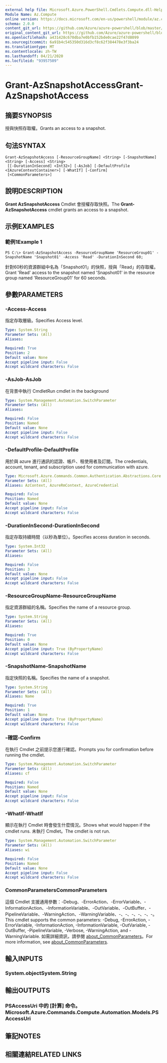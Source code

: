 ```yaml
---
external help file: Microsoft.Azure.PowerShell.Cmdlets.Compute.dll-Help.xml
Module Name: Az.Compute
online version: https://docs.microsoft.com/en-us/powershell/module/az.compute/grant-azsnapshotaccess
schema: 2.0.0
content_git_url: https://github.com/Azure/azure-powershell/blob/master/src/Compute/Compute/help/Grant-AzSnapshotAccess.md
original_content_git_url: https://github.com/Azure/azure-powershell/blob/master/src/Compute/Compute/help/Grant-AzSnapshotAccess.md
ms.openlocfilehash: a431428c670dba7e0bfb152bde0cae22f47d8099
ms.sourcegitcommit: 6a91b4c545350d316d3cf8c62f384478e3f3ba24
ms.translationtype: MT
ms.contentlocale: zh-TW
ms.lasthandoff: 04/21/2020
ms.locfileid: "93957509"
---
```

# <span data-ttu-id="97749-101">Grant-AzSnapshotAccess</span><span class="sxs-lookup"><span data-stu-id="97749-101">Grant-AzSnapshotAccess</span></span>

## <span data-ttu-id="97749-102">摘要</span><span class="sxs-lookup"><span data-stu-id="97749-102">SYNOPSIS</span></span>
<span data-ttu-id="97749-103">授與快照存取權。</span><span class="sxs-lookup"><span data-stu-id="97749-103">Grants an access to a snapshot.</span></span>

## <span data-ttu-id="97749-104">句法</span><span class="sxs-lookup"><span data-stu-id="97749-104">SYNTAX</span></span>

```
Grant-AzSnapshotAccess [-ResourceGroupName] <String> [-SnapshotName] <String> [-Access] <String>
 [[-DurationInSecond] <Int32>] [-AsJob] [-DefaultProfile <IAzureContextContainer>] [-WhatIf] [-Confirm]
 [<CommonParameters>]
```

## <span data-ttu-id="97749-105">說明</span><span class="sxs-lookup"><span data-stu-id="97749-105">DESCRIPTION</span></span>
<span data-ttu-id="97749-106">**Grant AzSnapshotAccess** Cmdlet 會授權存取快照。</span><span class="sxs-lookup"><span data-stu-id="97749-106">The **Grant-AzSnapshotAccess** cmdlet grants an access to a snapshot.</span></span>

## <span data-ttu-id="97749-107">示例</span><span class="sxs-lookup"><span data-stu-id="97749-107">EXAMPLES</span></span>

### <span data-ttu-id="97749-108">範例1</span><span class="sxs-lookup"><span data-stu-id="97749-108">Example 1</span></span>
```
PS C:\> Grant-AzSnapshotAccess -ResourceGroupName 'ResourceGroup01' -SnapshotName 'Snapshot01' -Access 'Read' -DurationInSecond 60;
```

<span data-ttu-id="97749-109">針對60秒的資源群組中名為「Snapshot01」的快照，授與「Read」的存取權。</span><span class="sxs-lookup"><span data-stu-id="97749-109">Grant 'Read' access to the snapshot named 'Snapshot01' in the resource group named 'ResourceGroup01' for 60 seconds.</span></span>

## <span data-ttu-id="97749-110">參數</span><span class="sxs-lookup"><span data-stu-id="97749-110">PARAMETERS</span></span>

### <span data-ttu-id="97749-111">-Access</span><span class="sxs-lookup"><span data-stu-id="97749-111">-Access</span></span>
<span data-ttu-id="97749-112">指定存取層級。</span><span class="sxs-lookup"><span data-stu-id="97749-112">Specifies Access level.</span></span>

```yaml
Type: System.String
Parameter Sets: (All)
Aliases:

Required: True
Position: 2
Default value: None
Accept pipeline input: False
Accept wildcard characters: False
```

### <span data-ttu-id="97749-113">-AsJob</span><span class="sxs-lookup"><span data-stu-id="97749-113">-AsJob</span></span>
<span data-ttu-id="97749-114">在背景中執行 Cmdlet</span><span class="sxs-lookup"><span data-stu-id="97749-114">Run cmdlet in the background</span></span>

```yaml
Type: System.Management.Automation.SwitchParameter
Parameter Sets: (All)
Aliases:

Required: False
Position: Named
Default value: None
Accept pipeline input: False
Accept wildcard characters: False
```

### <span data-ttu-id="97749-115">-DefaultProfile</span><span class="sxs-lookup"><span data-stu-id="97749-115">-DefaultProfile</span></span>
<span data-ttu-id="97749-116">用於與 azure 進行通訊的認證、帳戶、租使用者及訂閱。</span><span class="sxs-lookup"><span data-stu-id="97749-116">The credentials, account, tenant, and subscription used for communication with azure.</span></span>

```yaml
Type: Microsoft.Azure.Commands.Common.Authentication.Abstractions.Core.IAzureContextContainer
Parameter Sets: (All)
Aliases: AzContext, AzureRmContext, AzureCredential

Required: False
Position: Named
Default value: None
Accept pipeline input: False
Accept wildcard characters: False
```

### <span data-ttu-id="97749-117">-DurationInSecond</span><span class="sxs-lookup"><span data-stu-id="97749-117">-DurationInSecond</span></span>
<span data-ttu-id="97749-118">指定存取持續時間（以秒為單位）。</span><span class="sxs-lookup"><span data-stu-id="97749-118">Specifies access duration in seconds.</span></span>

```yaml
Type: System.Int32
Parameter Sets: (All)
Aliases:

Required: False
Position: 3
Default value: None
Accept pipeline input: False
Accept wildcard characters: False
```

### <span data-ttu-id="97749-119">-ResourceGroupName</span><span class="sxs-lookup"><span data-stu-id="97749-119">-ResourceGroupName</span></span>
<span data-ttu-id="97749-120">指定資源群組的名稱。</span><span class="sxs-lookup"><span data-stu-id="97749-120">Specifies the name of a resource group.</span></span>

```yaml
Type: System.String
Parameter Sets: (All)
Aliases:

Required: True
Position: 0
Default value: None
Accept pipeline input: True (ByPropertyName)
Accept wildcard characters: False
```

### <span data-ttu-id="97749-121">-SnapshotName</span><span class="sxs-lookup"><span data-stu-id="97749-121">-SnapshotName</span></span>
<span data-ttu-id="97749-122">指定快照的名稱。</span><span class="sxs-lookup"><span data-stu-id="97749-122">Specifies the name of a snapshot.</span></span>

```yaml
Type: System.String
Parameter Sets: (All)
Aliases: Name

Required: True
Position: 1
Default value: None
Accept pipeline input: True (ByPropertyName)
Accept wildcard characters: False
```

### <span data-ttu-id="97749-123">-確認</span><span class="sxs-lookup"><span data-stu-id="97749-123">-Confirm</span></span>
<span data-ttu-id="97749-124">在執行 Cmdlet 之前提示您進行確認。</span><span class="sxs-lookup"><span data-stu-id="97749-124">Prompts you for confirmation before running the cmdlet.</span></span>

```yaml
Type: System.Management.Automation.SwitchParameter
Parameter Sets: (All)
Aliases: cf

Required: False
Position: Named
Default value: None
Accept pipeline input: False
Accept wildcard characters: False
```

### <span data-ttu-id="97749-125">-WhatIf</span><span class="sxs-lookup"><span data-stu-id="97749-125">-WhatIf</span></span>
<span data-ttu-id="97749-126">顯示在執行 Cmdlet 時會發生什麼情況。</span><span class="sxs-lookup"><span data-stu-id="97749-126">Shows what would happen if the cmdlet runs.</span></span> <span data-ttu-id="97749-127">未執行 Cmdlet。</span><span class="sxs-lookup"><span data-stu-id="97749-127">The cmdlet is not run.</span></span>

```yaml
Type: System.Management.Automation.SwitchParameter
Parameter Sets: (All)
Aliases: wi

Required: False
Position: Named
Default value: None
Accept pipeline input: False
Accept wildcard characters: False
```

### <span data-ttu-id="97749-128">CommonParameters</span><span class="sxs-lookup"><span data-stu-id="97749-128">CommonParameters</span></span>
<span data-ttu-id="97749-129">這個 Cmdlet 支援通用參數：-Debug、-ErrorAction、-ErrorVariable、-InformationAction、-InformationVariable、-OutVariable、-OutBuffer、-PipelineVariable、-WarningAction、-WarningVariable、-、-、-、-、-、-。</span><span class="sxs-lookup"><span data-stu-id="97749-129">This cmdlet supports the common parameters: -Debug, -ErrorAction, -ErrorVariable, -InformationAction, -InformationVariable, -OutVariable, -OutBuffer, -PipelineVariable, -Verbose, -WarningAction, and -WarningVariable.</span></span> <span data-ttu-id="97749-130">如需詳細資訊，請參閱 [about_CommonParameters](http://go.microsoft.com/fwlink/?LinkID=113216)。</span><span class="sxs-lookup"><span data-stu-id="97749-130">For more information, see [about_CommonParameters](http://go.microsoft.com/fwlink/?LinkID=113216).</span></span>

## <span data-ttu-id="97749-131">輸入</span><span class="sxs-lookup"><span data-stu-id="97749-131">INPUTS</span></span>

### <span data-ttu-id="97749-132">System.object</span><span class="sxs-lookup"><span data-stu-id="97749-132">System.String</span></span>

## <span data-ttu-id="97749-133">輸出</span><span class="sxs-lookup"><span data-stu-id="97749-133">OUTPUTS</span></span>

### <span data-ttu-id="97749-134">PSAccessUri 中的 [計算] 命令。</span><span class="sxs-lookup"><span data-stu-id="97749-134">Microsoft.Azure.Commands.Compute.Automation.Models.PSAccessUri</span></span>

## <span data-ttu-id="97749-135">筆記</span><span class="sxs-lookup"><span data-stu-id="97749-135">NOTES</span></span>

## <span data-ttu-id="97749-136">相關連結</span><span class="sxs-lookup"><span data-stu-id="97749-136">RELATED LINKS</span></span>
